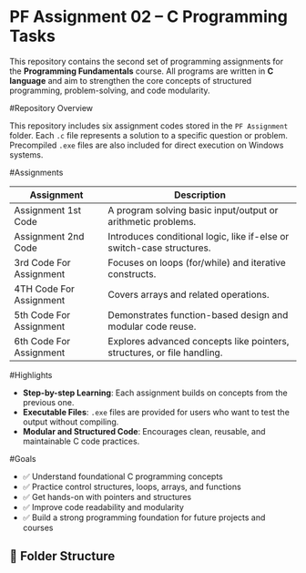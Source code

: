 # PF Assignment 02 – C Programming Tasks

This repository contains the second set of programming assignments for the **Programming Fundamentals** course. All programs are written in **C language** and aim to strengthen the core concepts of structured programming, problem-solving, and code modularity.

#Repository Overview

This repository includes six assignment codes stored in the `PF Assignment` folder. Each `.c` file represents a solution to a specific question or problem. Precompiled `.exe` files are also included for direct execution on Windows systems.

#Assignments

| Assignment                 | Description                                                                 |
|----------------------------|-----------------------------------------------------------------------------|
| Assignment 1st Code        | A program solving basic input/output or arithmetic problems.               |
| Assignment 2nd Code        | Introduces conditional logic, like if-else or switch-case structures.      |
| 3rd Code For Assignment    | Focuses on loops (for/while) and iterative constructs.                      |
| 4TH Code For Assignment    | Covers arrays and related operations.                                       |
| 5th Code For Assignment    | Demonstrates function-based design and modular code reuse.                 |
| 6th Code For Assignment    | Explores advanced concepts like pointers, structures, or file handling.     |

#Highlights

- **Step-by-step Learning**: Each assignment builds on concepts from the previous one.
- **Executable Files**: `.exe` files are provided for users who want to test the output without compiling.
- **Modular and Structured Code**: Encourages clean, reusable, and maintainable C code practices.

#Goals

- ✅ Understand foundational C programming concepts
- ✅ Practice control structures, loops, arrays, and functions
- ✅ Get hands-on with pointers and structures
- ✅ Improve code readability and modularity
- ✅ Build a strong programming foundation for future projects and courses

## 📁 Folder Structure

